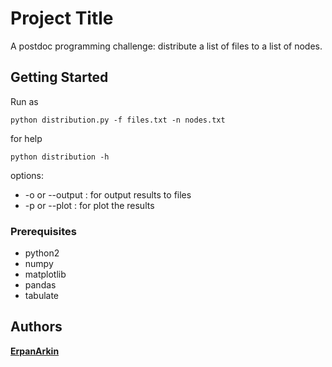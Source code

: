 # Project Title

A postdoc programming challenge: distribute a list of files to a list of nodes.

## Getting Started

Run as 

```
python distribution.py -f files.txt -n nodes.txt
```
for help

```
python distribution -h 
```

options:

* -o or --output : for output results to files
* -p or --plot : for plot the results

### Prerequisites

* python2
* numpy
* matplotlib
* pandas
* tabulate


## Authors

[**ErpanArkin**](https://github.com/erpanarkin)